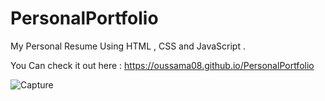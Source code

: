 # PersonalPortfolio
My Personal Resume Using HTML , CSS and JavaScript  .

You Can check it out here : https://oussama08.github.io/PersonalPortfolio

![Capture](https://user-images.githubusercontent.com/44874674/65080722-da778380-d999-11e9-818a-73f5cb9cb243.JPG)


